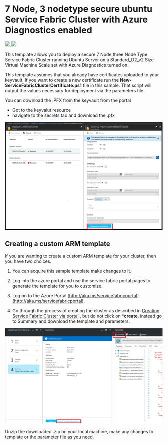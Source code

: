 # 7 Node, 3 nodetype secure ubuntu Service Fabric Cluster with Azure Diagnostics enabled

<a href="https://portal.azure.com/#create/Microsoft.Template/uri/https%3A%2F%2Fraw.githubusercontent.com%2FAzure%2Fazure-quickstart-templates%2Fmaster%2Fservice-fabric-secure-cluster-5-node-1-nodetype%2Fazuredeploy.json" target="_blank">
    <img src="http://azuredeploy.net/deploybutton.png"/>
</a>
<a href="http://armviz.io/#/?load=https%3A%2F%2Fraw.githubusercontent.com%2FAzure%2Fazure-quickstart-templates%2Fmaster%2Fservice-fabric-secure-cluster-5-node-1-nodetype%2Fazuredeploy.json" target="_blank">
    <img src="http://armviz.io/visualizebutton.png"/>
</a>

This template allows you to deploy a secure 7 Node,three Node Type Service Fabric Cluster running Ubuntu Server on a Standard_D2_v2 Size Virtual Machine Scale set with Azure Diagnostics turned on. 

This template assumes that you already have certificates uploaded to your keyvault.  If you want to create a new certificate run the **New-ServiceFabricClusterCertificate.ps1** file in this sample.  That script will output the values necessary for deployment via the parameters file. 

You can download the .PFX from the keyvault from the portal 
- Got to the keyvalut resource
- navigate to the secrets tab and download the .pfx

![DownloadCert]

## Creating a custom ARM template

If you are wanting to create a custom ARM template for your cluster, then you have two choices.

1. You can acquire this sample template make changes to it. 
2. Log into the azure portal and use the service fabric portal pages to generate the template for you to customize.
  1. Log on to the Azure Portal [http://aka.ms/servicefabricportal](http://aka.ms/servicefabricportal).

  2. Go through the process of creating the cluster as described in [Creating Service Fabric Cluster via portal](https://docs.microsoft.com/azure/service-fabric/service-fabric-cluster-creation-via-portal) , but do not click on ***create**, instead go to Summary and download the template and parameters.


 ![DownloadTemplate][DownloadTemplate]


Unzip the downloaded .zip on your local machine, make any changes to template or the parameter file as you need.


<!--Image references-->
[DownloadTemplate]: ./DownloadTemplate.png
[DownloadCert]: ./DownloadCert.PNG



